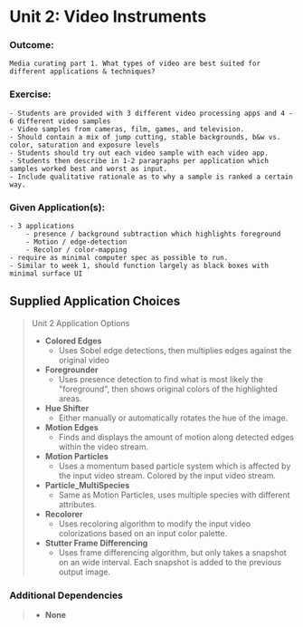 # Unit 2: Video Instruments
### Outcome:
    Media curating part 1. What types of video are best suited for different applications & techniques? 
### Exercise:
    - Students are provided with 3 different video processing apps and 4 - 6 different video samples
    - Video samples from cameras, film, games, and television.
    - Should contain a mix of jump cutting, stable backgrounds, b&w vs. color, saturation and exposure levels
    - Students should try out each video sample with each video app.
    - Students then describe in 1-2 paragraphs per application which samples worked best and worst as input.
    - Include qualitative rationale as to why a sample is ranked a certain way.

### Given Application(s):
    - 3 applications
        - presence / background subtraction which highlights foreground
        - Motion / edge-detection
        - Recolor / color-mapping
    - require as minimal computer spec as possible to run.
    - Similar to week 1, should function largely as black boxes with minimal surface UI

## Supplied Application Choices
> Unit 2 Application Options
>    - **Colored Edges**
>        - Uses Sobel edge detections, then multiplies edges against the original video
>    - **Foregrounder**
>        - Uses presence detection to find what is most likely the "foreground", then shows original colors of the highlighted areas.
>    - **Hue Shifter**
>        - Either manually or automatically rotates the hue of the image.
>    - **Motion Edges**
>        - Finds and displays the amount of motion along detected edges within the video stream.
>    - **Motion Particles**
>        - Uses a momentum based particle system which is affected by the input video stream. Colored by the input video stream.
>    - **Particle_MultiSpecies**
>        - Same as Motion Particles, uses multiple species with different attributes.
>    - **Recolorer**
>        - Uses recoloring algorithm to modify the input video colorizations based on an input color palette.
>    - **Stutter Frame Differencing**
>        - Uses frame differencing algorithm, but only takes a snapshot on an wide interval. Each snapshot is added to the previous output image.

### Additional Dependencies
> - **None**
